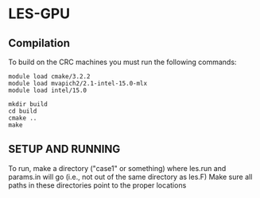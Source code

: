 # LES-GPU

## Compilation
To build on the CRC machines you must run the following commands:
```
module load cmake/3.2.2
module load mvapich2/2.1-intel-15.0-mlx
module load intel/15.0

mkdir build
cd build 
cmake ..
make
```

## SETUP AND RUNNING
To run, make a directory ("case1" or something) where les.run and params.in will go
(i.e., not out of the same directory as les.F)
Make sure all paths in these directories point to the proper locations

